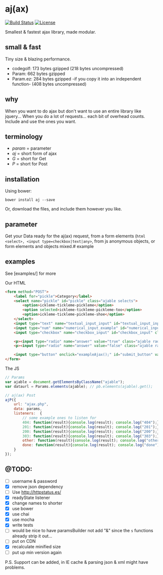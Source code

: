 # aj(ax)
[![Build Status](https://secure.travis-ci.org/aretecode/aj.svg)](https://travis-ci.org/aretecode/aj)
[![License](https://img.shields.io/badge/licence-MIT-brightgreen.svg)](https://github.com/aretecode/aj/blob/master/LICENSE)

Smallest & fastest ajax library, made modular.

## small & fast
Tiny size & blazing performance. 
* codegolf: 173 bytes gzipped (218 bytes uncompressed)
* Param: 662 bytes gzipped 
* Param.ez: 284 bytes gzipped -if you copy it into an independent function- (408 bytes uncompressed)

## why
When you want to do ajax but don't want to use an entire library like jquery...
When you do a lot of requests... each bit of overhead counts.
Include and use the ones you want.

## terminology
* _param_ = parameter
* _aj_ = short form of ajax
* _G_ = short for Get
* _P_ = short for Post

## installation
Using bower:
```
bower install aj --save
```

Or, download the files, and include them however you like.



## parameter
Get your Data ready for the aj(ax) request, from a form elements (```html <select>, <input type=checkbox|text|any>```, from js anonymous objects, or form elements and objects mixed.# example

## examples
See [examples/] for more

Our HTML
```html
<form method="POST">
    <label for="pickle">Category</label>
    <select name="pickle" id="pickle" class="ajable selects">
        <option>ickleme-tickleme-pickleme</option>
        <option selected>ickleme-tickleme-pickleme-too</option>
        <option>ickleme-tickleme-pickleme-shoe</option>
    </select>
    <input type="text" name="textual_input_input" id="textual_input_input" class="ajable inputs" value="textTestValue"/>
    <input type="num" name="numerical_input_example" id="numerical_input_example" class="ajable inputs" value="42"/>
    <input type="checkbox" name="checkbox_input" id="checkbox_input" class="ajable" checked/>

    <p><input type="radio" name="answer" value="true" class="ajable radios" checked="checked">True</p>
    <p><input type="radio" name="answer" value="false" class="ajable radios">False</p>

    <input type="button" onclick="exampleAjax();" id="submit_button" value="submit_button"/>
</form>
```

The JS
```js 
// Params
var ajable = document.getElementsByClassName("ajable");    
var dataurl = Params.elements(ajable); // pb.elements(ajable).get();

// aj(ax) Post
ajP({
    url: "ajax.php",
    data: params,
    listeners:  {
        // some example ones to listen for 
        404: function(result){console.log(result); console.log("404");},
        201: function(result){console.log(result); console.log("201");},
        200: function(result){console.log(result); console.log("200");},
        303: function(result){console.log(result); console.log("303");},
        other: function(result){console.log(result); console.log("other");},
        done: function(result){console.log(result); console.log("done");}
    }
});

```


## @TODO:
* [ ] username & password
* [x] remove json dependency
* [ ] Use http://httpstatus.es/
* [x] readyState listener
* [x] change names to shorter
* [x] use bower
* [x] use chai
* [x] use mocha 
* [x] write tests  
* [ ] would be nice to have paramsBuilder not add "&" since the `s` functions already strip it out...
* [ ] put on CDN
* [x] recalculate minified size
* [ ] put up min version again

P.S.
Support can be added, in IE cache & parsing json & xml might have problems. 